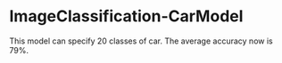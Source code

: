 # ImageClassification-CarModel
 This model can specify 20 classes of car. The average accuracy now is 79%.
